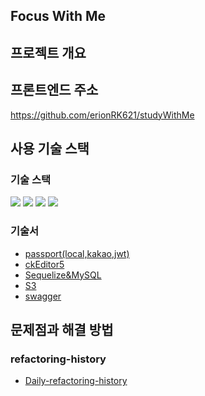 ## Focus With Me

## 프로젝트 개요

## 프론트엔드 주소

https://github.com/erionRK621/studyWithMe

## 사용 기술 스택

### 기술 스택

<img src="https://img.shields.io/badge/passport-0.5.0-34E27A?style=for-the-badge&logo=Passport&logoColor=white">
<img src="https://img.shields.io/badge/sequelize-6.8.0-52B0E7?style=for-the-badge&logo=Sequelize&logoColor=white">
<img src="https://img.shields.io/badge/Swagger-4.1.6-85EA2D?style=for-the-badge&logo=Swagger&logoColor=green">
<img src="https://img.shields.io/badge/MySQL-2.3.2-4479A1?style=for-the-badge&logo=MySQL&logoColor=white">

### 기술서

- [passport(local,kakao,jwt)](./doc/skill-book/passport.md)
- [ckEditor5](./doc/skill-book/ckeditor.md)
- [Sequelize&MySQL](./doc/skill-book/sequelize&mysql/sequelize&mysql.md)
- [S3](./doc/skill-book/S3.md)
- [swagger](./doc/skill-book/swagger.md)

## 문제점과 해결 방법

### refactoring-history

- [Daily-refactoring-history](./doc/refactoring-history)

